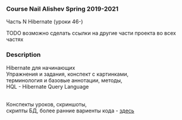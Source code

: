 ### Course Nail Alishev Spring 2019-2021
Часть N Hibernate (уроки 46-)<br/>

TODO возможно сделать ссылки на другие части проекта во всех частях

### Description
Hibernate для начинающих <br/>
Упражнения и задания, конспект с картинками, <br/>
терминология и базовые аннотации, методы, <br/>
HQL - Hibernate Query Language<br/><br/>

Конспекты уроков, скриншоты, <br/>
скрипты БД, более ранние вариенты кода - 
<a href="src/main/resources/info">здесь</a><br/>
